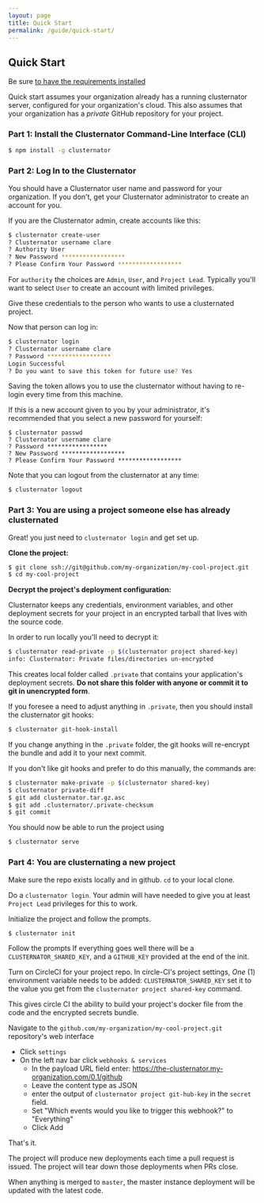 ```yaml
---
layout: page
title: Quick Start
permalink: /guide/quick-start/
---
```


## Quick Start

Be sure [to have the requirements installed](/guide/requirements "The Clusternator Requirements")

Quick start assumes your organization already has a running clusternator server,
configured for your organization's cloud.  This also assumes that your
organization has a _private_ GitHub repository for your project.

### Part 1: Install the Clusternator Command-Line Interface (CLI)

```sh
$ npm install -g clusternator
```

### Part 2: Log In to the Clusternator

You should have a Clusternator user name and password for your organization.
If you don't, get your Clusternator administrator to create an account for you.

If you are the Clusternator admin, create accounts like this:

```sh
$ clusternator create-user
? Clusternator username clare
? Authority User
? New Password ******************
? Please Confirm Your Password ******************
```

For `authority` the choices are `Admin`, `User`, and `Project Lead`.  Typically
you'll want to select `User` to create an account with limited privileges.

Give these credentials to the person who wants to use a clusternated project.

Now that person can log in:

```sh
$ clusternator login
? Clusternator username clare
? Password ******************
Login Successful
? Do you want to save this token for future use? Yes
```

Saving the token allows you to use the clusternator without having to re-login
every time from this machine.

If this is a new account given to you by your administrator, it's recommended
that you select a new password for yourself:

```
$ clusternator passwd
? Clusternator username clare
? Password *****************
? New Password ******************
? Please Confirm Your Password ******************
```

Note that you can logout from the clusternator at any time:

```sh
$ clusternator logout
```

### Part 3: You are using a project someone else has already clusternated

Great! you just need to `clusternator login` and get set up.

**Clone the project:**

```sh
$ git clone ssh://git@github.com/my-organization/my-cool-project.git
$ cd my-cool-project
```

**Decrypt the project's deployment configuration:**

Clusternator keeps any credentials, environment variables, and other deployment
secrets for your project in an encrypted tarball that lives with the source code.

In order to run locally you'll need to decrypt it:

```sh
$ clusternator read-private -p $(clusternator project shared-key)
info: Clusternator: Private files/directories un-encrypted
```

This creates local folder called `.private` that contains your application's
deployment secrets.  __Do not share this folder with anyone or commit it to
git in unencrypted form__.

If you foresee a need to adjust anything in `.private`, then you should install
the clusternator git hooks:

```sh
$ clusternator git-hook-install
```

If you change anything in the `.private` folder, the git hooks will re-encrypt
the bundle and add it to your next commit.

If you don't like git hooks and prefer to do this manually, the commands are:

```sh
$ clusternator make-private -p $(clusternator shared-key)
$ clusternator private-diff
$ git add clusternator.tar.gz.asc
$ git add .clusternator/.private-checksum
$ git commit
```

You should now be able to run the project using

```sh
$ clusternator serve
```

### Part 4: You are clusternating a new project

Make sure the repo exists locally and in github.  `cd` to your local clone.

Do a `clusternator login`.  Your admin will have needed to give you at least
`Project Lead` privileges for this to work.

Initialize the project and follow the prompts.

```sh
$ clusternator init
```

Follow the prompts
If everything goes well there will be a `CLUSTERNATOR_SHARED_KEY`, and a
`GITHUB_KEY`  provided at the end of the init.

Turn on CircleCI for your project repo. In circle-CI's project settings,
_One_ (1) environment variable needs to be added: `CLUSTERNATOR_SHARED_KEY`
set it to the value you get from the `clusternator project shared-key` command.

This gives circle CI the ability to build your project's docker file from the
code and the encrypted secrets bundle.

Navigate to the `github.com/my-organization/my-cool-project.git` repository's
web interface

- Click `settings`
- On the left nav bar click `webhooks & services`
  - In the payload URL field enter: https://the-clusternator.my-organization.com/0.1/github
  - Leave the content type as JSON
  - enter the output of `clusternator project git-hub-key` in the `secret` field.
  - Set "Which events would you like to trigger this webhook?" to "Everything"
  - Click Add

That's it.

The project will produce new deployments each time a pull request is
issued.  The project will tear down those deployments when PRs close.

When anything is merged to `master`, the master instance deployment will be
updated with the latest code.
